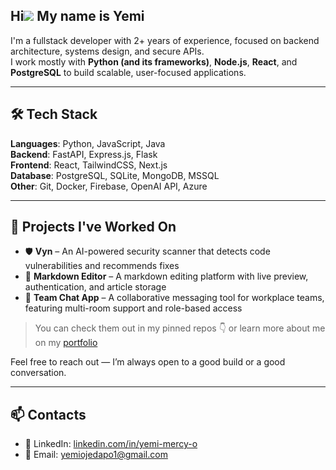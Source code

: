 ## Hi![](https://user-images.githubusercontent.com/18350557/176309783-0785949b-9127-417c-8b55-ab5a4333674e.gif) My name is Yemi  

I'm a fullstack developer with 2+ years of experience, focused on backend architecture, systems design, and secure APIs.  
I work mostly with **Python (and its frameworks)**, **Node.js**, **React**, and **PostgreSQL** to build scalable, user-focused applications.

---

## 🛠️ Tech Stack

**Languages**: Python, JavaScript, Java  
**Backend**: FastAPI, Express.js, Flask  
**Frontend**: React, TailwindCSS, Next.js  
**Database**: PostgreSQL, SQLite, MongoDB, MSSQL  
**Other**: Git, Docker, Firebase, OpenAI API, Azure

---

## 🧠 Projects I've Worked On

- 🛡️ **Vyn** – An AI-powered security scanner that detects code vulnerabilities and recommends fixes  
- 📝 **Markdown Editor** – A markdown editing platform with live preview, authentication, and article storage  
- 💬 **Team Chat App** – A collaborative messaging tool for workplace teams, featuring multi-room support and role-based access

> You can check them out in my pinned repos 👇 or learn more about me on my [portfolio](https://hyemiieportfolio.vercel.app)

Feel free to reach out — I’m always open to a good build or a good conversation.

---

## 📫 Contacts

- 💼 LinkedIn: [linkedin.com/in/yemi-mercy-o](https://www.linkedin.com/in/yemi-mercy-o-55b319298/)  
- 📧 Email: yemiojedapo1@gmail.com

